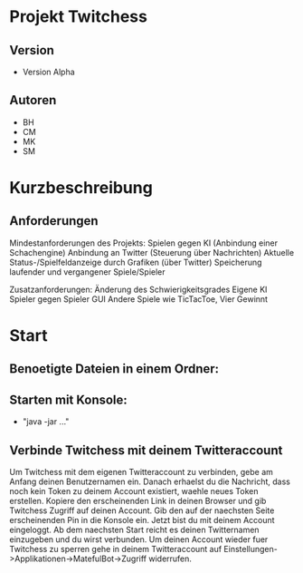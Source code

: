 Projekt Twitchess
========================

Version
-------
* Version Alpha

Autoren
------- 
* BH
* CM
* MK
* SM

Kurzbeschreibung
===============


Anforderungen
----------------
Mindestanforderungen des Projekts:
    Spielen gegen KI (Anbindung einer Schachengine)
    Anbindung an Twitter (Steuerung über Nachrichten)
    Aktuelle Status-/Spielfeldanzeige durch Grafiken (über Twitter)
    Speicherung laufender und vergangener Spiele/Spieler

Zusatzanforderungen:
    Änderung des Schwierigkeitsgrades
    Eigene KI
    Spieler gegen Spieler
    GUI
    Andere Spiele wie TicTacToe, Vier Gewinnt

Start
=====
Benoetigte Dateien in einem Ordner:
-----------------------------------

Starten mit Konsole:
--------------------
* "java -jar ..."

Verbinde Twitchess mit deinem Twitteraccount
---------------------------------------------------

Um Twitchess mit dem eigenen Twitteraccount zu verbinden, gebe am Anfang deinen Benutzernamen ein. Danach erhaelst du die Nachricht, dass noch kein Token zu deinem Account existiert, waehle neues Token erstellen. Kopiere den erscheinenden Link in deinen Browser und gib Twitchess Zugriff auf deinen Account. Gib den auf der naechsten Seite erscheinenden Pin in die Konsole ein. Jetzt bist du mit deinem Account eingeloggt. Ab dem naechsten Start reicht es deinen Twitternamen einzugeben und du wirst verbunden.
Um deinen Account wieder fuer Twitchess zu sperren gehe in deinem Twitteraccount auf Einstellungen->Applikationen->MatefulBot->Zugriff widerrufen.